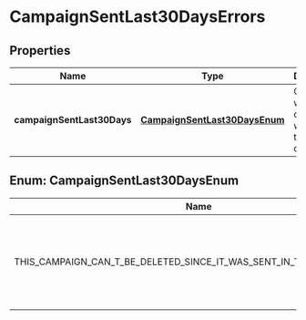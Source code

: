 

# CampaignSentLast30DaysErrors

## Properties

Name | Type | Description | Notes
------------ | ------------- | ------------- | -------------
**campaignSentLast30Days** | [**CampaignSentLast30DaysEnum**](#CampaignSentLast30DaysEnum) | Occurs when the campaign was sent in the last 30 days |  [optional]



## Enum: CampaignSentLast30DaysEnum

Name | Value
---- | -----
THIS_CAMPAIGN_CAN_T_BE_DELETED_SINCE_IT_WAS_SENT_IN_THE_LAST_30_DAYS | &quot;This campaign can&#39;t be deleted since it was sent in the last 30 days&quot;



